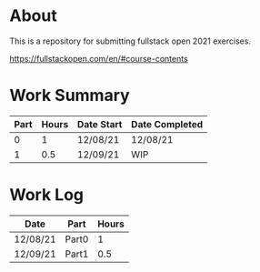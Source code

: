 # About
This is a repository for submitting fullstack open 2021 exercises.

https://fullstackopen.com/en/#course-contents

# Work Summary
| Part | Hours | Date Start | Date Completed |
| ---- | ----- | ---------- | -------------- |
| 0    | 1     | 12/08/21   | 12/08/21       |
| 1    | 0.5     | 12/09/21   | WIP            |

# Work Log
| Date     | Part  | Hours |
| -------- | ----- | ----- |
| 12/08/21 | Part0 | 1     |
| 12/09/21 | Part1 | 0.5   |